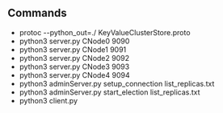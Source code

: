 ## Commands
* protoc --python_out=./ KeyValueClusterStore.proto 
* python3 server.py CNode0 9090
* python3 server.py CNode1 9091
* python3 server.py CNode2 9092
* python3 server.py CNode3 9093
* python3 server.py CNode4 9094
* python3 adminServer.py setup_connection list_replicas.txt 
* python3 adminServer.py start_election list_replicas.txt
* python3 client.py
